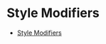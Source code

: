 # Style Modifiers
- [Style Modifiers](https://learnprompting.org/docs/image_prompting/style_modifiers)